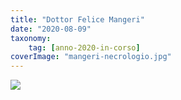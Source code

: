 ```yaml
---
title: "Dottor Felice Mangeri"
date: "2020-08-09"
taxonomy: 
    tag: [anno-2020-in-corso]
coverImage: "mangeri-necrologio.jpg"
---
```


![](images/mangeri-necrologio-300x212.jpg)
